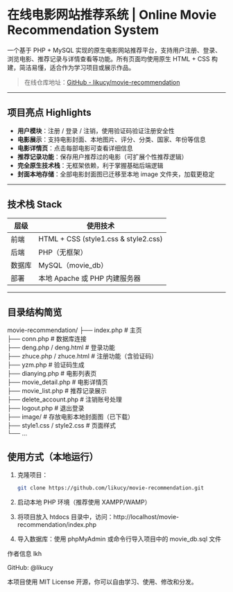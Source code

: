 #  在线电影网站推荐系统 | Online Movie Recommendation System

一个基于 PHP + MySQL 实现的原生电影网站推荐平台，支持用户注册、登录、浏览电影、推荐记录与详情查看等功能。所有页面均使用原生 HTML + CSS 构建，简洁易懂，适合作为学习项目或展示作品。

>  在线仓库地址：[GitHub - likucy/movie-recommendation](https://github.com/likucy/movie-recommendation)

---

## 项目亮点 Highlights

-  **用户模块**：注册 / 登录 / 注销，使用验证码验证注册安全性
-  **电影展示**：支持电影封面、本地图片、评分、分类、国家、年份等信息
-  **电影详情页**：点击每部电影可查看详细信息
-  **推荐记录功能**：保存用户推荐过的电影（可扩展个性推荐逻辑）
-  **完全原生技术栈**：无框架依赖，利于掌握基础后端逻辑
-  **封面本地存储**：全部电影封面图已迁移至本地 image 文件夹，加载更稳定

---

##  技术栈 Stack

| 层级     | 使用技术      |
|----------|----------------|
| 前端     | HTML + CSS (style1.css & style2.css) |
| 后端     | PHP（无框架）  |
| 数据库   | MySQL（movie_db） |
| 部署     | 本地 Apache 或 PHP 内建服务器 |

---

##  目录结构简览

movie-recommendation/
├── index.php # 主页<br>
├── conn.php # 数据库连接<br>
├── deng.php / deng.html # 登录功能<br>
├── zhuce.php / zhuce.html # 注册功能（含验证码）<br>
├── yzm.php # 验证码生成<br>
├── dianying.php # 电影列表页<br>
├── movie_detail.php # 电影详情页<br>
├── movie_list.php # 推荐记录展示<br>
├── delete_account.php # 注销账号处理<br>
├── logout.php # 退出登录<br>
├── image/ # 存放电影本地封面图（已下载）<br>
├── style1.css / style2.css # 页面样式<br>
└── ...

##  使用方式（本地运行）

1. 克隆项目：
   ```bash
   git clone https://github.com/likucy/movie-recommendation.git

2. 启动本地 PHP 环境（推荐使用 XAMPP/WAMP）

3. 将项目放入 htdocs 目录中，访问：http://localhost/movie-recommendation/index.php

4. 导入数据库：使用 phpMyAdmin 或命令行导入项目中的 movie_db.sql 文件

作者信息   lkh

 GitHub: @likucy

本项目使用 MIT License 开源，你可以自由学习、使用、修改和分发。
